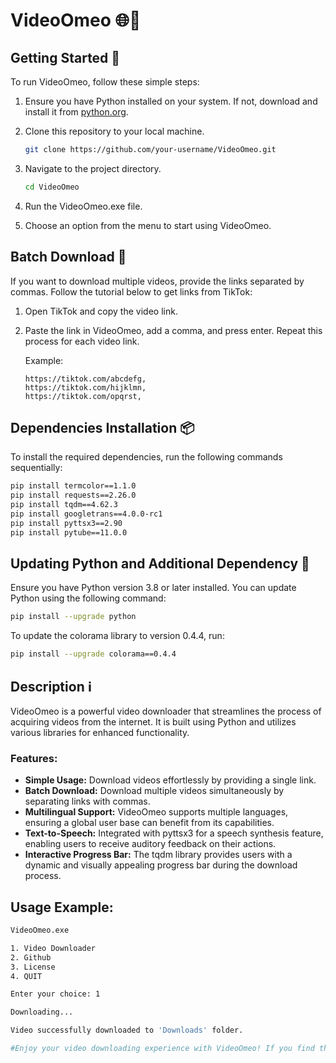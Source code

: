 # VideoOmeo 🌐🎥

## Getting Started 🚀

To run VideoOmeo, follow these simple steps:

1. Ensure you have Python installed on your system. If not, download and install it from [python.org](https://www.python.org/downloads/).

2. Clone this repository to your local machine.

    ```bash
    git clone https://github.com/your-username/VideoOmeo.git
    ```

3. Navigate to the project directory.

    ```bash
    cd VideoOmeo
    ```

4. Run the VideoOmeo.exe file.

5. Choose an option from the menu to start using VideoOmeo.

## Batch Download 🔄

If you want to download multiple videos, provide the links separated by commas. Follow the tutorial below to get links from TikTok:

1. Open TikTok and copy the video link.

2. Paste the link in VideoOmeo, add a comma, and press enter. Repeat this process for each video link.

    Example:
    ```
    https://tiktok.com/abcdefg,
    https://tiktok.com/hijklmn,
    https://tiktok.com/opqrst,
    ```

## Dependencies Installation 📦

To install the required dependencies, run the following commands sequentially:

```bash
pip install termcolor==1.1.0
pip install requests==2.26.0
pip install tqdm==4.62.3
pip install googletrans==4.0.0-rc1
pip install pyttsx3==2.90
pip install pytube==11.0.0
```

## Updating Python and Additional Dependency 🔧

Ensure you have Python version 3.8 or later installed. You can update Python using the following command:

```bash
pip install --upgrade python
```

To update the colorama library to version 0.4.4, run:

```bash
pip install --upgrade colorama==0.4.4
```

## Description ℹ️

VideoOmeo is a powerful video downloader that streamlines the process of acquiring videos from the internet. It is built using Python and utilizes various libraries for enhanced functionality.

### Features:

- **Simple Usage:** Download videos effortlessly by providing a single link.
- **Batch Download:** Download multiple videos simultaneously by separating links with commas.
- **Multilingual Support:** VideoOmeo supports multiple languages, ensuring a global user base can benefit from its capabilities.
- **Text-to-Speech:** Integrated with pyttsx3 for a speech synthesis feature, enabling users to receive auditory feedback on their actions.
- **Interactive Progress Bar:** The tqdm library provides users with a dynamic and visually appealing progress bar during the download process.

## Usage Example:

```bash
VideoOmeo.exe

1. Video Downloader
2. Github
3. License
4. QUIT

Enter your choice: 1

Downloading...

Video successfully downloaded to 'Downloads' folder.

#Enjoy your video downloading experience with VideoOmeo! If you find the program helpful, consider giving it a ⭐️ star!
```
